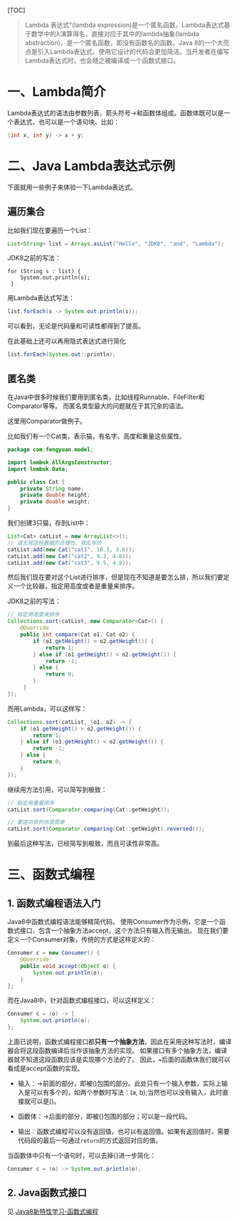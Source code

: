 [TOC]
> Lambda 表达式”(lambda expression)是一个匿名函数，Lambda表达式基于数学中的λ演算得名，直接对应于其中的lambda抽象(lambda abstraction)，是一个匿名函数，即没有函数名的函数。Java 8的一个大亮点是引入Lambda表达式，使用它设计的代码会更加简洁。当开发者在编写Lambda表达式时，也会随之被编译成一个函数式接口。

# 一、Lambda简介


Lambda表达式的语法由参数列表、箭头符号->和函数体组成。函数体既可以是一个表达式，也可以是一个语句块。比如：
```java
(int x, int y) -> x + y;
```


# 二、Java Lambda表达式示例

下面就用一些例子来体验一下Lambda表达式。

## 遍历集合

比如我们现在要遍历一个List：
```java
List<String> list = Arrays.asList("Hello", "JDK8", "and", "Lambda");
```
JDK8之前的写法：
```
for (String s : list) {
    System.out.println(s);
 }
 ```
 用Lambda表达式写法：
 
 ```java
 list.forEach(s -> System.out.println(s));
 ```
 
 可以看到，无论是代码量和可读性都得到了提高。
 
 在此基础上还可以再用隐式表达式进行简化
 
 ```java
list.forEach(System.out::println);
```

## 匿名类


在Java中很多时候我们要用到匿名类，比如线程Runnable、FileFilter和Comparator等等。
而匿名类型最大的问题就在于其冗余的语法。

这里用Comparator做例子。

比如我们有一个Cat类，表示猫，有名字、高度和重量这些属性。

```java
package com.fengyuan.model;

import lombok.AllArgsConstructor;
import lombok.Data;

public class Cat {
    private String name;
    private double height;
    private double weight;
}

```

我们创建3只猫，存到List中：
```java
List<Cat> catList = new ArrayList<>();
// 请无视这些数据的合理性，我乱写的
catList.add(new Cat("cat1", 10.3, 3.6));
catList.add(new Cat("cat2", 9.3, 4.6));
catList.add(new Cat("cat3", 9.5, 4.0));
```


然后我们现在要对这个List进行排序，但是现在不知道是要怎么排，所以我们要定义一个比较器，指定用高度或者是重量来排序。

JDK8之前的写法：

```java
// 指定用高度来排序
Collections.sort(catList, new Comparator<Cat>() {
    @Override
    public int compare(Cat o1, Cat o2) {
        if (o1.getHeight() > o2.getHeight()) {
            return 1;
        } else if (o1.getHeight() < o2.getHeight()) {
            return -1;
        } else {
            return 0;
        }
     }
});
```

而用Lambda，可以这样写：
```java
Collections.sort(catList, (o1, o2) -> {
    if (o1.getHeight() > o2.getHeight()) {
        return 1;
    } else if (o1.getHeight() < o2.getHeight()) {
        return -1;
    } else {
        return 0;
    }
});
```

继续用方法引用，可以简写到极致：
```java
// 指定用重量排序
catList.sort(Comparator.comparing(Cat::getWeight));
```

```java
// 要逆向排列也很简单
catList.sort(Comparator.comparing(Cat::getWeight).reversed());
```

到最后这种写法，已经简写到极致，而且可读性非常高。

# 三、函数式编程
## 1. 函数式编程语法入门
Java8中函数式编程语法能够精简代码。
使用Consumer作为示例，它是一个函数式接口，包含一个抽象方法accept，这个方法只有输入而无输出。
现在我们要定义一个Consumer对象，传统的方式是这样定义的：
```java
Consumer c = new Consumer() {
    @Override
    public void accept(Object o) {
        System.out.println(o);
    }
};
```
而在Java8中，针对函数式编程接口，可以这样定义：
```java
Consumer c = (o) -> {
    System.out.println(o);
};  
```

上面已说明，函数式编程接口都**只有一个抽象方法**，因此在采用这种写法时，编译器会将这段函数编译后当作该抽象方法的实现。
如果接口有多个抽象方法，编译器就不知道这段函数应该是实现哪个方法的了。
因此，`=`后面的函数体我们就可以看成是accept函数的实现。

* 输入：->前面的部分，即被()包围的部分。此处只有一个输入参数，实际上输入是可以有多个的，如两个参数时写法：(a, b);当然也可以没有输入，此时直接就可以是()。

* 函数体：->后面的部分，即被{}包围的部分；可以是一段代码。

* 输出：函数式编程可以没有返回值，也可以有返回值。如果有返回值时，需要代码段的最后一句通过`return`的方式返回对应的值。

当函数体中只有一个语句时，可以去掉{}进一步简化：
```java
Consumer c = (o) -> System.out.println(o);
```


## 2. Java函数式接口
见 [Java8新特性学习-函数式编程](https://blog.csdn.net/icarusliu/article/details/79495534)


